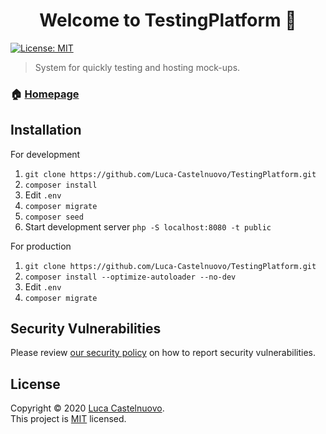 <h1 align="center">Welcome to TestingPlatform 👋</h1>
<p>
  <a href="https://github.com/Luca-Castelnuovo/TestingPlatform/blob/master/LICENSE" target="_blank">
    <img alt="License: MIT" src="https://img.shields.io/badge/License-MIT-yellow.svg" />
  </a>
</p>

> System for quickly testing and hosting mock-ups.

### 🏠 [Homepage](https://test.lucacastelnuovo.nl)

## Installation

For development

1. `git clone https://github.com/Luca-Castelnuovo/TestingPlatform.git`
2. `composer install`
3. Edit `.env`
4. `composer migrate`
5. `composer seed`
6. Start development server `php -S localhost:8080 -t public`

For production

1. `git clone https://github.com/Luca-Castelnuovo/TestingPlatform.git`
2. `composer install --optimize-autoloader --no-dev`
3. Edit `.env`
4. `composer migrate`

## Security Vulnerabilities

Please review [our security policy](https://github.com/Luca-Castelnuovo/TestingPlatform/security/policy) on how to report security vulnerabilities.

## License

Copyright © 2020 [Luca Castelnuovo](https://github.com/Luca-Castelnuovo).<br />
This project is [MIT](https://github.com/Luca-Castelnuovo/TestingPlatform/blob/master/LICENSE) licensed.

